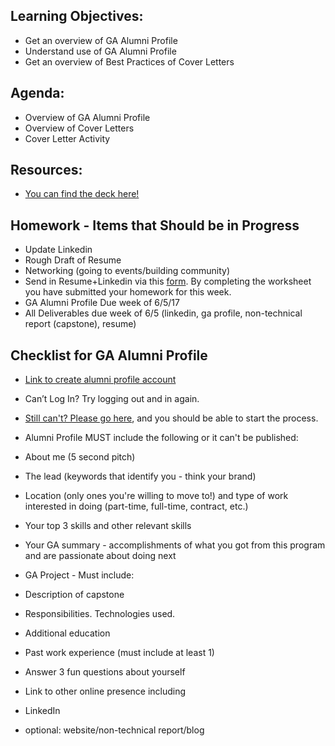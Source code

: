 
## Learning Objectives:

* Get an overview of GA Alumni Profile 
* Understand use of GA Alumni Profile
* Get an overview of Best Practices of Cover Letters 


## Agenda:


* Overview of GA Alumni Profile 
* Overview of Cover Letters
* Cover Letter Activity 
   
## Resources: 
* [You can find the deck here!](https://drive.google.com/drive/u/0/folders/0B0064c2S1aVMZE1aT3FJTWQ2c3c)


## Homework  - Items that Should be in Progress 
* Update Linkedin
* Rough Draft of Resume 
* Networking (going to events/building community) 
* Send in Resume+Linkedin via this [form](https://docs.google.com/forms/d/e/1FAIpQLScgTUZ9bTxoTIp_NfpcCJ8WPO1_-Ah4mNppL5Ab7BykBd7K0g/viewform). By completing the worksheet you have submitted your homework for this week.
* GA Alumni Profile Due week of 6/5/17
* All Deliverables due week of 6/5 (linkedin, ga profile, non-technical report (capstone), resume) 


## Checklist for GA Alumni Profile 

* [Link to create alumni profile account](https://profiles.generalassemb.ly/profiles/new)

* Can’t Log In? Try logging out and in again. 
* [Still can't? Please go here](http://ga.co/newprofile), and you should be able to start the process.
 
* Alumni Profile MUST include the following or it can't be published:
* About me (5 second pitch)
* The lead (keywords that identify you - think your brand)
* Location (only ones you're willing to move to!) and type of work interested in doing (part-time, full-time, contract, etc.)
* Your top 3 skills and other relevant skills
* Your GA summary - accomplishments of what you got from this program and are passionate about doing next
* GA Project - Must include: 
* Description of capstone
* Responsibilities. Technologies used.  
* Additional education
* Past work experience (must include at least 1)
* Answer 3 fun questions about yourself
* Link to other online presence including
* LinkedIn
* optional: website/non-technical report/blog
